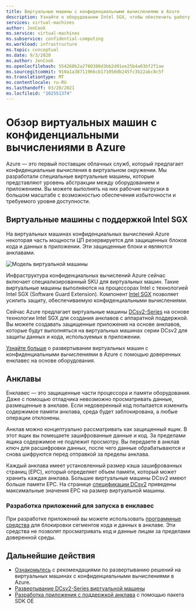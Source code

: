 ```yaml
---
title: Виртуальные машины с конфиденциальными вычислениями в Azure
description: Узнайте о оборудовании Intel SGX, чтобы обеспечить работу с конфиденциальными вычислительными нагрузками.
services: virtual-machines
author: JenCook
ms.service: virtual-machines
ms.subservice: confidential-computing
ms.workload: infrastructure
ms.topic: conceptual
ms.date: 9/3/2020
ms.author: JenCook
ms.openlocfilehash: 554260b2a2760380d3bb2d91ee25b4a03bf2f1ae
ms.sourcegitcommit: 910a1a38711966cb171050db245fc3b22abc8c5f
ms.translationtype: MT
ms.contentlocale: ru-RU
ms.lasthandoff: 03/20/2021
ms.locfileid: "102551374"
---
```

# <a name="azure-confidential-computing-virtual-machines-vms-overview"></a>Обзор виртуальных машин с конфиденциальными вычислениями в Azure


Azure — это первый поставщик облачных служб, который предлагает конфиденциальные вычисления в виртуальном окружении. Мы разработали специальные виртуальные машины, которые представляют уровень абстракции между оборудованием и приложением. Вы можете выполнять на них рабочие нагрузки в большом масштабе с возможностью обеспечения избыточности и требуемого уровня доступности.  

## <a name="intel-sgx-enabled-virtual-machines"></a>Виртуальные машины с поддержкой Intel SGX

На виртуальных машинах конфиденциальных вычислений Azure некоторая часть мощности ЦП резервируется для защищенных блоков кода и данных в приложении. Эти защищенные блоки и являются анклавами. 

![Модель виртуальной машины](media/overview/hardware-backed-enclave.png)

Инфраструктура конфиденциальных вычислений Azure сейчас включает специализированный SKU для виртуальных машин. Такие виртуальные машины выполняются на процессорах Intel c технологией Intel SGX (Software Guard Extension). Компонент [Intel SGX](https://intel.com/sgx) позволяет усилить защиту, обеспечиваемую конфиденциальными вычислениями. 

Сейчас Azure предлагает виртуальные машины [DCsv2-Series](../virtual-machines/dcv2-series.md) на основе технологии Intel SGX для создания анклавов с аппаратной поддержкой. Вы можете создавать защищенные приложения на основе анклавов, которые будут выполняться на виртуальных машинах серии DCsv2 для защиты данных и кода, используемых в приложении. 

[Узнайте больше](virtual-machine-solutions.md) о развертывании виртуальных машин с конфиденциальными вычислениями в Azure с помощью доверенных енклавес на основе оборудования.

## <a name="enclaves"></a>Анклавы

Енклавес — это защищенные части процессора и памяти оборудования. Даже с помощью отладчика невозможно просматривать данные, размещенные в анклаве. Если недоверенный код попытается изменить содержимое памяти анклава, среда будет заблокирована, а любые операции отклонены.

Анклав можно концептуально рассматривать как защищенный ящик. В этот ящик вы помещаете зашифрованные данные и код. За пределами ящика содержимое не подлежит просмотру. Вы передаете в анклав ключ для расшифровки данных, после чего данные обрабатываются и снова шифруются перед отправкой за пределы анклава.

Каждый анклава имеет установленный размер кэша зашифрованных страниц (EPC), который определяет объем памяти, который может хранить каждая анклава. Большие виртуальные машины DCsv2 имеют больше памяти EPC. На странице [спецификации DCsv2](../virtual-machines/dcv2-series.md) приведены максимальные значения EPC на размер виртуальной машины.



### <a name="developing-applications-to-run-inside-enclaves"></a>Разработка приложений для запуска в енклавес
При разработке приложений вы можете использовать [программные средства](application-development.md) для блокировки сегментов кода и данных в анклаве. Эти средства не позволят просматривать код и данные лицам за пределами доверенной среды. 

## <a name="next-steps"></a>Дальнейшие действия
- [Ознакомьтесь](virtual-machine-solutions.md) с рекомендациями по развертыванию решений на виртуальных машинах с конфиденциальными вычислениями в Azure.
- [Развертывание DCsv2-Series виртуальной машины](quick-create-portal.md)
- [Разработка приложения с поддержкой анклава](application-development.md) с помощью пакета SDK OE